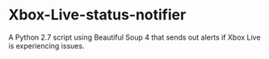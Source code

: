 # Xbox-Live-status-notifier
A Python 2.7 script using Beautiful Soup 4 that sends out alerts if Xbox Live is experiencing issues.
